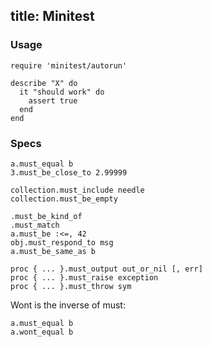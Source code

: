 title: Minitest
---

### Usage

    require 'minitest/autorun'

    describe "X" do
      it "should work" do
        assert true
      end
    end

### Specs

    a.must_equal b
    3.must_be_close_to 2.99999

    collection.must_include needle
    collection.must_be_empty

    .must_be_kind_of
    .must_match
    a.must_be :<=, 42
    obj.must_respond_to msg
    a.must_be_same_as b

    proc { ... }.must_output out_or_nil [, err]
    proc { ... }.must_raise exception
    proc { ... }.must_throw sym

Wont is the inverse of must:

    a.must_equal b
    a.wont_equal b


